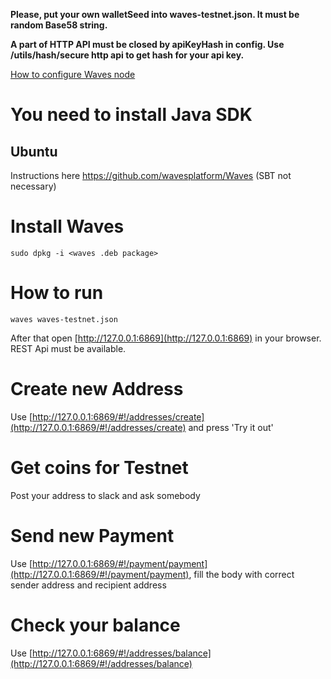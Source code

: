 
**Please, put your own walletSeed into waves-testnet.json. It must be random Base58 string.**

**A part of HTTP API must be closed by apiKeyHash in config. Use /utils/hash/secure http api to get hash for your api key.**

[How to configure Waves node](https://github.com/wavesplatform/Waves/wiki/How-to-configure-Waves-node)

# You need to install Java SDK
## Ubuntu

Instructions here https://github.com/wavesplatform/Waves (SBT not necessary)


# Install Waves

`sudo dpkg -i <waves .deb package>`

# How to run

`waves waves-testnet.json`

After that open [http://127.0.0.1:6869](http://127.0.0.1:6869) in your browser. REST Api must be available.

# Create new Address

Use [http://127.0.0.1:6869/#!/addresses/create](http://127.0.0.1:6869/#!/addresses/create) and press 'Try it out'

# Get coins for Testnet

Post your address to slack and ask somebody

# Send new Payment

Use [http://127.0.0.1:6869/#!/payment/payment](http://127.0.0.1:6869/#!/payment/payment), fill the body with
correct sender address and recipient address

# Check your balance

Use [http://127.0.0.1:6869/#!/addresses/balance](http://127.0.0.1:6869/#!/addresses/balance)

